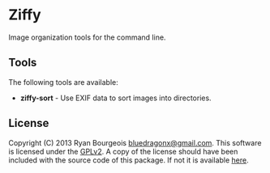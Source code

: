 Ziffy
=====
Image organization tools for the command line.

Tools
-----
The following tools are available:
- **ziffy-sort** - Use EXIF data to sort images into directories.

License
-------
Copyright (C) 2013 Ryan Bourgeois <bluedragonx@gmail.com>.
This software is licensed under the [GPLv2][1]. A copy of the license should
have been included with the source code of this package. If not it is available
[here][1].

[1]: http://www.gnu.org/licenses/gpl-2.0.html "GNU General Public License, version 2"
